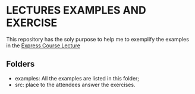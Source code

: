 LECTURES EXAMPLES AND EXERCISE
==============================

  This repository has the soly purpose to help me to exemplify the examples in the [Express Course Lecture](http://tmeloliveira.github.io/acbook-nodejs/)
  
Folders
--------

  * examples: All the examples are listed in this folder;
  * src: place to the attendees answer the exercises.